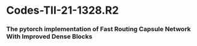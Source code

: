 # Codes-TII-21-1328.R2
### The pytorch implementation of Fast Routing Capsule Network With Improved Dense Blocks
